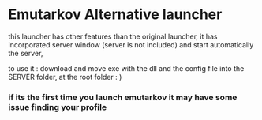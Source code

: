 # Emutarkov Alternative launcher

this launcher has other features than the original launcher, it has incorporated server window (server is not included) and start automatically the server,


to use it : download and move exe with the dll and the config file into the SERVER folder, at the root folder : )

### if its the first time you launch emutarkov it may have some issue finding your profile

